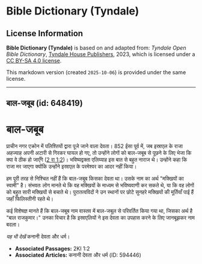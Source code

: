 # Bible Dictionary (Tyndale)

## License Information

**Bible Dictionary (Tyndale)** is based on and adapted from: _Tyndale Open Bible Dictionary_, [Tyndale House Publishers](https://tyndaleopenresources.com/), 2023, which is licensed under a [CC BY-SA 4.0 license](https://creativecommons.org/licenses/by-sa/4.0/legalcode.en).

This markdown version (created `2025-10-06`) is provided under the same license.



--------------------------------

## बाल-जबूब (id: 648419)

बाल\-जबूब
=========

प्राचीन नगर एक्रोन में पलिश्तियों द्वारा पूजे जाने वाला देवता। 852 ईसा पूर्व में, जब इस्राएल के राजा अहज्याह अपनी अटारी से गिरकर घायल हो गए, तो उन्होंने लोगों को बाल\-जबूब से पूछने के लिए भेजा कि क्या वे ठीक हो जाएँगे ([2 रा 1:2](https://ref.ly/2Kgs1:2))। भविष्यद्वक्ता एलिय्याह इस बात से बहुत नाराज थे। उन्होंने कहा कि राजा मर जाएगा क्योंकि उन्होंने इस्राएल के परमेश्वर का आदर नहीं किया।

हम पूरी तरह से निश्चित नहीं हैं कि बाल\-जबूब किसका देवता था। उसके नाम का अर्थ "मक्खियों का स्वामी" है। संभवतः लोग मानते थे कि वह मक्खियों के माध्यम से भविष्यवाणी कर सकते थे, या कि वह लोगों को बहुत सारी मक्खियों से बचाते थे। पुरातत्वविदों ने उन स्थानों पर छोटे सुनहरे मक्खियों की मूर्तियाँ पाई हैं जहाँ फिलिस्तीनी रहते थे।

कई विशेषज्ञ मानते हैं कि बाल\-जबूब नाम वास्तव में बाल\-जबूल से परिवर्तित किया गया था, जिसका अर्थ है "बाल राजकुमार।" उनका विचार है कि इस्राएलियों ने इस देवता का उपहास करने के लिए जानबूझकर नाम बदला।

*यह भी देखें* कनानी देवता और धर्म।

* **Associated Passages:** 2KI 1:2
* **Associated Articles:** कनानी देवता और धर्म (ID: 594446)

